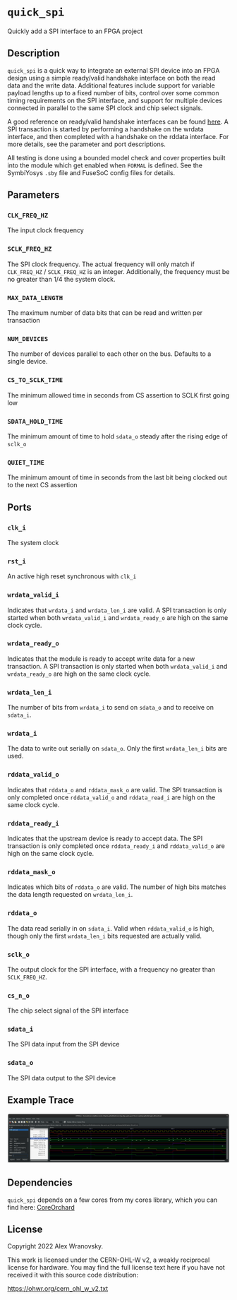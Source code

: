 # `quick_spi`
Quickly add a SPI interface to an FPGA project

## Description
`quick_spi` is a quick way to integrate an external SPI device into an FPGA design using a simple ready/valid
handshake interface on both the read data and the write data. Additional features include support for variable
payload lengths up to a fixed number of bits, control over some common timing requirements on the SPI interface, and
support for multiple devices connected in parallel to the same SPI clock and chip select signals. 

A good reference on ready/valid handshake interfaces can be found [here](http://fpgacpu.ca/fpga/handshake.html).
A SPI transaction is started by performing a handshake on the wrdata interface, and then completed with a handshake
on the rddata interface. For more details, see the parameter and port descriptions.

All testing is done using a bounded model check and cover properties built into the module which get enabled when
`FORMAL` is defined. See the SymbiYosys `.sby` file and FuseSoC config files for details.

## Parameters
### `CLK_FREQ_HZ`
The input clock frequency
### `SCLK_FREQ_HZ`
The SPI clock frequency. The actual frequency will only match if `CLK_FREQ_HZ` / `SCLK_FREQ_HZ` is an integer.
Additionally, the frequency must be no greater than 1/4 the system clock.
### `MAX_DATA_LENGTH`
The maximum number of data bits that can be read and written per transaction
### `NUM_DEVICES`
The number of devices parallel to each other on the bus. Defaults to a single device.
### `CS_TO_SCLK_TIME`
The minimum allowed time in seconds from CS assertion to SCLK first going low
### `SDATA_HOLD_TIME`
The minimum amount of time to hold `sdata_o` steady after the rising edge of `sclk_o`
### `QUIET_TIME`
The minimum amount of time in seconds from the last bit being clocked out to the next CS assertion

## Ports
### `clk_i`
The system clock
### `rst_i`
An active high reset synchronous with `clk_i`
### `wrdata_valid_i`
Indicates that `wrdata_i` and `wrdata_len_i` are valid. A SPI transaction is only started when both `wrdata_valid_i` and
`wrdata_ready_o` are high on the same clock cycle.
### `wrdata_ready_o`
Indicates that the module is ready to accept write data for a new transaction. A SPI transaction is only started when
both `wrdata_valid_i` and `wrdata_ready_o` are high on the same clock cycle.
### `wrdata_len_i`
The number of bits from `wrdata_i` to send on `sdata_o` and to receive on `sdata_i`.
### `wrdata_i`
The data to write out serially on `sdata_o`. Only the first `wrdata_len_i` bits are used.
### `rddata_valid_o`
Indicates that `rddata_o` and `rddata_mask_o` are valid. The SPI transaction is only completed
once `rddata_valid_o` and `rddata_read_i` are high on the same clock cycle.
### `rddata_ready_i`
Indicates that the upstream device is ready to accept data. The SPI transaction is only completed once `rddata_ready_i`
and `rddata_valid_o` are high on the same clock cycle.
### `rddata_mask_o`
Indicates which bits of `rddata_o` are valid. The number of high bits matches the data length requested on
`wrdata_len_i`.
### `rddata_o`
The data read serially in on `sdata_i`. Valid when `rddata_valid_o` is high, though only the first `wrdata_len_i` bits
requested are actually valid.
### `sclk_o`
The output clock for the SPI interface, with a frequency no greater than `SCLK_FREQ_HZ`.
### `cs_n_o`
The chip select signal of the SPI interface
### `sdata_i`
The SPI data input from the SPI device
### `sdata_o`
The SPI data output to the SPI device

## Example Trace
![Example Trace](./doc/quick_spi_demo.png)

## Dependencies
`quick_spi` depends on a few cores from my cores library, which you can find here:
[CoreOrchard](https://github.com/adwranovsky/CoreOrchard)

## License
Copyright 2022 Alex Wranovsky.

This work is licensed under the CERN-OHL-W v2, a weakly reciprocal license for hardware. You may find the full
license text here if you have not received it with this source code distribution:

https://ohwr.org/cern_ohl_w_v2.txt
